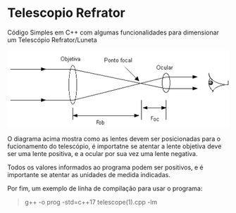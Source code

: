 # Telescopio Refrator
Código Simples em C++ com algumas funcionalidades para dimensionar um Telescópio Refrator/Luneta

![Diagrama Telescópio Refrator](https://github.com/esh2900/TelescopioRefrator/blob/main/diagrama.gif)

O diagrama acima mostra como as lentes devem ser posicionadas para o fucionamento do telescópio, é importatne se atentar a lente objetiva deve ser uma lente positiva, e a ocular por sua vez uma lente negativa.

Todos os valores informados ao programa podem ser positivos, e é importante se atentar as unidades de medida indicadas.

Por fim, um exemplo de linha de compilação para usar o programa:

> g++ -o prog -std=c++17 telescope(1).cpp -lm
